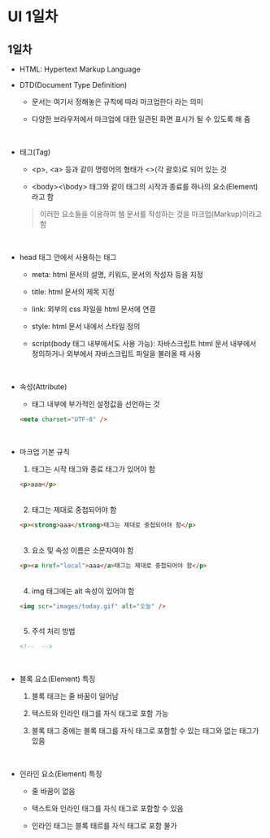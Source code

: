 # UI 1일차

## 1일차

- HTML: Hypertext Markup Language

- DTD(Document Type Definition)

  - 문서는 여기서 정해놓은 규칙에 따라 마크업한다 라는 의미

  - 다양한 브라우저에서 마크업에 대한 일관된 화면 표시가 될 수 있도록 해 줌

<br />

- 태그(Tag)

  - \<p>, \<a> 등과 같이 명령어의 형태가 <>(각 괄호)로 되어 있는 것

  - \<body><\body> 태그와 같이 태그의 시작과 종료를 하나의 요소(Element)라고 함

  > 이러한 요소들을 이용하여 웹 문서를 작성하는 것을 마크업(Markup)이라고 함

<br />

- head 태그 안에서 사용하는 태그

  - meta: html 문서의 설명, 키워드, 문서의 작성자 등을 지정

  - title: html 문서의 제목 지정

  - link: 외부의 css 파일을 html 문서에 연결

  - style: html 문서 내에서 스타일 정의

  - script(body 태그 내부에서도 사용 가능): 자바스크립트 html 문서 내부에서 정의하거나 외부에서 자바스크립트 파일을 불러올 때 사용

<br />

- 속성(Attribute)

  - 태그 내부에 부가적인 설정값을 선언하는 것

  ```html
  <meta charset="UTF-8" />
  ```

<br />

- 마크업 기본 규칙

  1. 태그는 시작 태그와 종료 태그가 있어야 함

  ```html
  <p>aaa</p>
  ```

  <br />

  2. 태그는 제대로 중첩되어야 함

  ```html
  <p><strong>aaa</strong>태그는 제대로 중첩되어야 함</p>
  ```

  <br />

  3. 요소 및 속성 이름은 소문자여야 함

  ```html
  <p><a href="local">aaa</a>태그는 제대로 중첩되어야 함</p>
  ```

  <br />

  4. img 태그에는 alt 속성이 있어야 함

  ```html
  <img scr="images/today.gif" alt="오늘" />
  ```

  <br />

  5. 주석 처리 방법

  ```html
  <!--  -->
  ```

<br />

- 블록 요소(Element) 특징

  1. 블록 태크는 줄 바꿈이 일어남

  2. 텍스트와 인라인 태그를 자식 태그로 포함 가능

  3. 블록 태그 중에는 블록 태그를 자식 태그로 포함할 수 있는 태그와 없는 태그가 있음

<br />

- 인라인 요소(Element) 특징

  - 줄 바꿈이 없음

  - 텍스트와 인라인 태그를 자식 태그로 포함할 수 있음

  - 인라인 태그는 블록 태르를 자식 태그로 포함 불가

